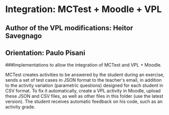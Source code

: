 # Integration: MCTest + Moodle + VPL
## Author of the VPL modifications: Heitor Savegnago
## Orientation: Paulo Pisani

###Implementations to allow the integration of MCTest and VPL + Moodle.

MCTest creates activities to be answered by the 
student during an exercise, sends a set of test 
cases in JSON format to the teacher's email, in 
addition to the activity variation (parametric 
questions) designed for each student in CSV format. 
To fix it automatically, create a VPL activity in 
Moodle, upload these JSON and CSV files, as well as 
other files in this folder (use the latest version). 
The student receives automatic feedback on his code, 
such as an activity grade.
